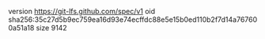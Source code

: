 version https://git-lfs.github.com/spec/v1
oid sha256:35c27d5b9ec759ea16d93e74ecffdc88e5e15b0ed110b2f7d14a767600a51a18
size 9142
